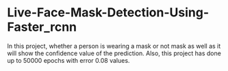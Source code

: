 # Live-Face-Mask-Detection-Using-Faster_rcnn
In this project, whether a person is wearing a mask or not mask as well as it will show the confidence value of the prediction. Also, this project has done up to 50000 epochs with error 0.08 values.
